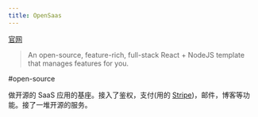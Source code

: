 ```yaml
---
title: OpenSaas
---
```

[官网](https://opensaas.sh/)
> An open-source, feature-rich, full-stack React + NodeJS template that manages features for you.

#open-source

做开源的 SaaS 应用的基座。接入了鉴权，支付(用的 [Stripe](../../../../3-make/product/good-product-research/stripe/readme.md))，邮件，博客等功能。接了一堆开源的服务。